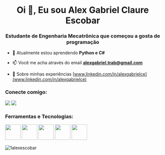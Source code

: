 <h1 align="center">Oi 👋, Eu sou Alex Gabriel Claure Escobar</h1>
<h3 align="center">Estudante de Engenharia Mecatrônica que começou a gosta de programação</h3>

- 🌱 Atualmente estou aprendendo **Python e C#**

- 📫 Você me acha através do email **alexgabriel.trab@gmail.com**

- 📄 Sobre minhas experiências [www.linkedin.com/in/alexgabrielce](www.linkedin.com/in/alexgabrielce)

<h3 align="left">Conecte comigo:</h3>
<a href="www.linkedin.com/in/alexgabrielce" target="_blank"><img src="https://img.shields.io/badge/-LinkedIn-%230077B5?style=for-the-badge&logo=linkedin&logoColor=white" target="_blank"></a> <a href = "mailto:contato@seu-usuário-aqui"><img loading="lazy" src="https://img.shields.io/badge/Gmail-D14836?style=for-the-badge&logo=gmail&logoColor=white" target="_blank"></a>

<h3 align="left">Ferramentas e Tecnologias:</h3>

<img loading="lazy" src="https://cdn.jsdelivr.net/gh/devicons/devicon@latest/icons/arduino/arduino-original-wordmark.svg" width=50 height=50 /> <img loading="lazy" src="https://cdn.jsdelivr.net/gh/devicons/devicon@latest/icons/blender/blender-original.svg" width=50 height=50 /> <img loading="lazy" src="https://cdn.jsdelivr.net/gh/devicons/devicon@latest/icons/c/c-original.svg" width=50 heigth=50 /> <img loading="lazy" src="https://cdn.jsdelivr.net/gh/devicons/devicon@latest/icons/csharp/csharp-original.svg" width=50 height=50 /> <img loading="lazy" src="https://cdn.jsdelivr.net/gh/devicons/devicon@latest/icons/python/python-original.svg" width=50 height=50/>


<p><img align="center" src="https://github-readme-stats.vercel.app/api/top-langs?username=1alexescobar&show_icons=true&locale=en&layout=compact" alt="1alexescobar" /></p>


<!---
- 👋 Oi, Eu sou o Alex Gabriel @1alexescobar
- 👀 I’m interested in ...
- 🌱 I’m currently learning ...
- 💞️ I’m looking to collaborate on ...
- 📫 How to reach me ...
- 😄 Pronouns: ...
- ⚡ Fun fact: ...


1alexescobar/1alexescobar is a ✨ special ✨ repository because its `README.md` (this file) appears on your GitHub profile.
You can click the Preview link to take a look at your changes.
--->
